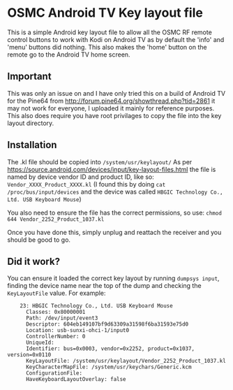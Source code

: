 # OSMC Android TV Key layout file
This is a simple Android key layout file to allow all the OSMC RF remote control buttons to work with Kodi on Android TV as by default the 'info' and 'menu' buttons did nothing.
This also makes the 'home' button on the remote go to the Android TV home screen.


## Important
This was only an issue on and I have only tried this on a build of Android TV for the Pine64 from http://forum.pine64.org/showthread.php?tid=2861
it may not work for everyone, I uploaded it mainly for reference purposes.
This also does require you have root privilages to copy the file into the key layout directory.


## Installation
The .kl file should be copied into `/system/usr/keylayout/`
As per https://source.android.com/devices/input/key-layout-files.html the file is named by device vendor ID and product ID, like so: `Vendor_XXXX_Product_XXXX.kl`
(I found this by doing `cat /proc/bus/input/devices` and the device was called `HBGIC Technology Co., Ltd. USB Keyboard Mouse`)

You also need to ensure the file has the correct permissions, so use: `chmod 644 Vendor_2252_Product_1037.kl`

Once you have done this, simply unplug and reattach the receiver and you should be good to go.

## Did it work?
You can ensure it loaded the correct key layout by running `dumpsys input`, finding the device name near the top of the dump and checking the `KeyLayoutFile` value. 
For example:

```
    23: HBGIC Technology Co., Ltd. USB Keyboard Mouse
      Classes: 0x80000001
      Path: /dev/input/event3
      Descriptor: 604eb149107bf9d63309a31598f6ba31593e75d0
      Location: usb-sunxi-ohci-1/input0
      ControllerNumber: 0
      UniqueId:
      Identifier: bus=0x0003, vendor=0x2252, product=0x1037, version=0x0110
      KeyLayoutFile: /system/usr/keylayout/Vendor_2252_Product_1037.kl
      KeyCharacterMapFile: /system/usr/keychars/Generic.kcm
      ConfigurationFile:
      HaveKeyboardLayoutOverlay: false
```
